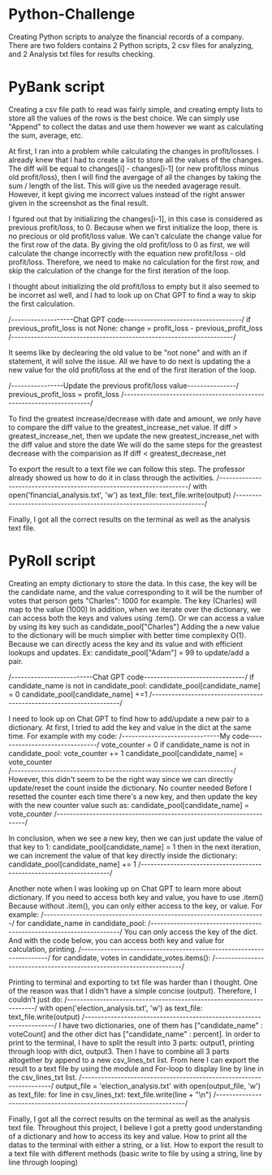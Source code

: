 # Python-Challenge
Creating Python scripts to analyze the financial records of a company.
There are two folders contains 2 Python scripts, 2 csv files for analyzing, and 2 Analysis txt files for results checking.

# PyBank script
Creating a csv file path to read was fairly simple, and creating empty lists to store all the values of the rows is the best choice. We can simply use "Append" to collect the datas and use them however we want as calculating the sum, average, etc. 

At first, I ran into a problem while calculating the changes in profit/losses. I already knew that I had to create a list to store all the values of the changes. 
The diff will be equal to changes[i] - changes[i-1] (or new profit/loss minus old profit/loss), then I will find the avergage of all the changes by taking the sum / length of the list. This will give us the needed avagerage result. However, it kept giving me incorrect values instead of the right answer given in the screenshot as the final result. 

I fgured out that by initializing the changes[i-1], in this case is considered as previous profit/loss, to 0. Because when we first initialize the loop, there is no precious or old profit/loss value. We can't calculate the change value for the first row of the data. By giving the old profit/loss to 0 as first, we will calculate the change incorrectly with the equation new profit/loss - old profit/loss. Therefore, we need to make no calculation for the first row, and skip the calculation of the change for the first iteration of the loop.

I thought about initializing the old profit/loss to empty but it also seemed to be incorret asl well, and I had to look up on Chat GPT to find a way to skip the first calculation. 

/-------------------Chat GPT code------------------------------------/
if previous_profit_loss is not None:
    change = profit_loss - previous_profit_loss
/--------------------------------------------------------------------/

It seems like by declearing the old value to be "not none" and with an if statement, it will solve the issue. All we have to do next is updating the a new value for the old profit/loss at the end of the first iteration of the loop.

/----------------Update the previous profit/loss value---------------/
        previous_profit_loss = profit_loss
/--------------------------------------------------------------------/

To find the greatest increase/decrease with date and amount, we only have to compare the diff value to the greatest_increase_net value. 
If diff > greatest_increase_net, then we update the new greatest_increase_net with the diff value and store the date 
We will do the same steps for the greastest decrease with the comparision as If diff < greatest_decrease_net

To export the result to a text file we can follow this step. The professor already showed us how to do it in class through the activities.
/--------------------------------------------------------------------/
with open('financial_analysis.txt', 'w') as text_file:
    text_file.write(output)
/--------------------------------------------------------------------/

Finally, I got all the correct results on the terminal as well as the analysis text file. 

# PyRoll script

Creating an empty dictionary to store the data. In this case, the key will be the candidate name, and the value corresponding to it will be the number of votes that person gets
"Charles": 1000 for example. The key (Charles) will map to the value (1000)
In addition, when we iterate over the dictionary, we can access both the keys and values using .tem(). Or we can access a value by using its key such as candidate_pool["Charles"]
Adding the a new value to the dictionary will be much simplier with better time complexity O(1). Because we can directly acess the key and its value and with efficient lookups and updates.
Ex: candidate_pool["Adam"] = 99 to update/add a pair.

/-------------------------Chat GPT code-------------------------------/
        if candidate_name is not in candidate_pool:
            candidate_pool[candidate_name] = 0
        candidate_pool[candidate_name] +=1
/--------------------------------------------------------------------/

I need to look up on Chat GPT to find how to add/update a new pair to a dictionary. At first, I tried to add the key and value in the dict at the same time. For example with my code:
/------------------------------My code-------------------------------/
vote_counter = 0
if candidate_name is not in candidate_pool:
    vote_counter += 1
    candidate_pool[candidate_name] = vote_counter  
/--------------------------------------------------------------------/
However, this didn't seem to be the right way since we can directly update/reset the count inside the dictionary. No counter needed
Before I resetted the counter each time there's a new key, and then update the key with the new counter value such as:
candidate_pool[candidate_name] = vote_counter
/--------------------------------------------------------------------/

In conclusion, when we see a new key, then we can just update the value of that key to 1:
candidate_pool[candidate_name] = 1
then in the next iteration, we can increment the value of that key directly inside the dictionary:
candidate_pool[candidate_name] += 1
/--------------------------------------------------------------------/

Another note when I was looking up on Chat GPT to learn more about dictionary. If you need to access both key and value, you have to use .item()
Because without .item(), you can only either access to the key, or value. For example:
/--------------------------------------------------------------------/
for candidate_name in candidate_pool:
/--------------------------------------------------------------------/
You can only access the key of the dict. And with the code below, you can access both key and value for calculation, printing.
/--------------------------------------------------------------------/
for candidate, votes in candidate_votes.items():
/--------------------------------------------------------------------/

Printing to terminal and exporting to txt file was harder than I thought. One of the reason was that I didn't have a simple concise (output). Therefore, I couldn't just do:
/--------------------------------------------------------------------/
with open('election_analysis.txt', 'w') as text_file:
    text_file.write(output)
/--------------------------------------------------------------------/
I have two dictionaries, one of them has ["candidate_name" : voteCount] and the other dict has ["candidate_name" : percent].
In order to print to the terminal, I have to split the result into 3 parts: output1, printing through loop with dict, output3.
Then I have to combine all 3 parts altogether by append to a new csv_lines_txt list.
From here I can export the result to a text file by using the module and For-loop to display line by line in the csv_lines_txt list.
/--------------------------------------------------------------------/
output_file = 'election_analysis.txt'
with open(output_file, 'w') as text_file:
    for line in csv_lines_txt:
        text_file.write(line + "\n")
/--------------------------------------------------------------------/

Finally, I got all the correct results on the terminal as well as the analysis text file. 
Throughout this project, I believe I got a pretty good understanding of a dictionary and how to access its key and value. How to print all the datas to the terminal with either a string, or a list. How to export the result to a text file with different methods (basic write to file by using a string, line by line through looping)
